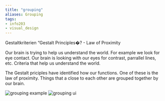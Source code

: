 ```yaml
---
title: "grouping"
aliases: Grouping
tags: 
- info203
- visual_design
---
```


Gestaltkriterien “Gestalt Principles�? - Law of Proximity

Our brain is trying to help us understand the world. For example we look for eye contact. Our brain is looking with our eyes for contrast, parrallel lines, etc. Criteria that help us understand the world. 

The Gestalt priciples have identified how our functions. One of these is the law of proximity. Things that a close to each other are grouped together by our brain. 

![grouping example](https://i.imgur.com/m8lTltN.png)
![grouping ui](https://i.imgur.com/EMeV5Gg.png)
